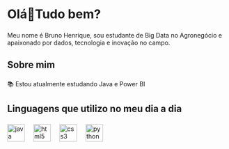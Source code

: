 <h1 align="left">Olá👋Tudo bem?</h1>

###

<p align="left">Meu nome é Bruno Henrique, sou estudante de Big Data no Agronegócio e apaixonado por dados, tecnologia e inovação no campo.</p>

###

<h2 align="left">Sobre mim</h2>

###

<p align="left">📚 Estou atualmente estudando Java e Power BI</p>

###

<h2 align="left">Linguagens que utilizo no meu dia a dia</h2>

###

<div align="left">
  <img src="https://cdn.jsdelivr.net/gh/devicons/devicon/icons/java/java-original.svg" height="40" alt="java logo"  />
  <img width="12" />
  <img src="https://cdn.jsdelivr.net/gh/devicons/devicon/icons/html5/html5-original.svg" height="40" alt="html5 logo"  />
  <img width="12" />
  <img src="https://cdn.jsdelivr.net/gh/devicons/devicon/icons/css3/css3-original.svg" height="40" alt="css3 logo"  />
  <img width="12" />
  <img src="https://cdn.jsdelivr.net/gh/devicons/devicon/icons/python/python-original.svg" height="40" alt="python logo"  />
</div>

###
